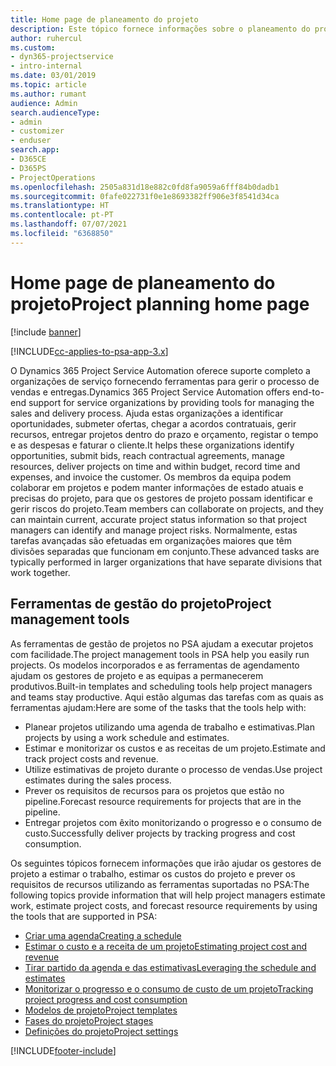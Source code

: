 ```yaml
---
title: Home page de planeamento do projeto
description: Este tópico fornece informações sobre o planeamento do projeto.
author: ruhercul
ms.custom:
- dyn365-projectservice
- intro-internal
ms.date: 03/01/2019
ms.topic: article
ms.author: rumant
audience: Admin
search.audienceType:
- admin
- customizer
- enduser
search.app:
- D365CE
- D365PS
- ProjectOperations
ms.openlocfilehash: 2505a831d18e882c0fd8fa9059a6fff84b0dadb1
ms.sourcegitcommit: 0fafe022731f0e1e8693382ff906e3f8541d34ca
ms.translationtype: HT
ms.contentlocale: pt-PT
ms.lasthandoff: 07/07/2021
ms.locfileid: "6368850"
---
```

# <a name="project-planning-home-page"></a><span data-ttu-id="a4de3-103">Home page de planeamento do projeto</span><span class="sxs-lookup"><span data-stu-id="a4de3-103">Project planning home page</span></span>

[!include [banner](../includes/psa-now-project-operations.md)]

[!INCLUDE[cc-applies-to-psa-app-3.x](../includes/cc-applies-to-psa-app-3x.md)]

<span data-ttu-id="a4de3-104">O Dynamics 365 Project Service Automation oferece suporte completo a organizações de serviço fornecendo ferramentas para gerir o processo de vendas e entregas.</span><span class="sxs-lookup"><span data-stu-id="a4de3-104">Dynamics 365 Project Service Automation offers end-to-end support for service organizations by providing tools for managing the sales and delivery process.</span></span> <span data-ttu-id="a4de3-105">Ajuda estas organizações a identificar oportunidades, submeter ofertas, chegar a acordos contratuais, gerir recursos, entregar projetos dentro do prazo e orçamento, registar o tempo e as despesas e faturar o cliente.</span><span class="sxs-lookup"><span data-stu-id="a4de3-105">It helps these organizations identify opportunities, submit bids, reach contractual agreements, manage resources, deliver projects on time and within budget, record time and expenses, and invoice the customer.</span></span> <span data-ttu-id="a4de3-106">Os membros da equipa podem colaborar em projetos e podem manter informações de estado atuais e precisas do projeto, para que os gestores de projeto possam identificar e gerir riscos do projeto.</span><span class="sxs-lookup"><span data-stu-id="a4de3-106">Team members can collaborate on projects, and they can maintain current, accurate project status information so that project managers can identify and manage project risks.</span></span> <span data-ttu-id="a4de3-107">Normalmente, estas tarefas avançadas são efetuadas em organizações maiores que têm divisões separadas que funcionam em conjunto.</span><span class="sxs-lookup"><span data-stu-id="a4de3-107">These advanced tasks are typically performed in larger organizations that have separate divisions that work together.</span></span>

## <a name="project-management-tools"></a><span data-ttu-id="a4de3-108">Ferramentas de gestão do projeto</span><span class="sxs-lookup"><span data-stu-id="a4de3-108">Project management tools</span></span>

<span data-ttu-id="a4de3-109">As ferramentas de gestão de projetos no PSA ajudam a executar projetos com facilidade.</span><span class="sxs-lookup"><span data-stu-id="a4de3-109">The project management tools in PSA help you easily run projects.</span></span> <span data-ttu-id="a4de3-110">Os modelos incorporados e as ferramentas de agendamento ajudam os gestores de projeto e as equipas a permanecerem produtivos.</span><span class="sxs-lookup"><span data-stu-id="a4de3-110">Built-in templates and scheduling tools help project managers and teams stay productive.</span></span> <span data-ttu-id="a4de3-111">Aqui estão algumas das tarefas com as quais as ferramentas ajudam:</span><span class="sxs-lookup"><span data-stu-id="a4de3-111">Here are some of the tasks that the tools help with:</span></span>

- <span data-ttu-id="a4de3-112">Planear projetos utilizando uma agenda de trabalho e estimativas.</span><span class="sxs-lookup"><span data-stu-id="a4de3-112">Plan projects by using a work schedule and estimates.</span></span>
- <span data-ttu-id="a4de3-113">Estimar e monitorizar os custos e as receitas de um projeto.</span><span class="sxs-lookup"><span data-stu-id="a4de3-113">Estimate and track project costs and revenue.</span></span>
- <span data-ttu-id="a4de3-114">Utilize estimativas de projeto durante o processo de vendas.</span><span class="sxs-lookup"><span data-stu-id="a4de3-114">Use project estimates during the sales process.</span></span>
- <span data-ttu-id="a4de3-115">Prever os requisitos de recursos para os projetos que estão no pipeline.</span><span class="sxs-lookup"><span data-stu-id="a4de3-115">Forecast resource requirements for projects that are in the pipeline.</span></span>
- <span data-ttu-id="a4de3-116">Entregar projetos com êxito monitorizando o progresso e o consumo de custo.</span><span class="sxs-lookup"><span data-stu-id="a4de3-116">Successfully deliver projects by tracking progress and cost consumption.</span></span>

<span data-ttu-id="a4de3-117">Os seguintes tópicos fornecem informações que irão ajudar os gestores de projeto a estimar o trabalho, estimar os custos do projeto e prever os requisitos de recursos utilizando as ferramentas suportadas no PSA:</span><span class="sxs-lookup"><span data-stu-id="a4de3-117">The following topics provide information that will help project managers estimate work, estimate project costs, and forecast resource requirements by using the tools that are supported in PSA:</span></span>

- [<span data-ttu-id="a4de3-118">Criar uma agenda</span><span class="sxs-lookup"><span data-stu-id="a4de3-118">Creating a schedule</span></span>](project-creating.md)
- [<span data-ttu-id="a4de3-119">Estimar o custo e a receita de um projeto</span><span class="sxs-lookup"><span data-stu-id="a4de3-119">Estimating project cost and revenue</span></span>](project-estimating.md)
- [<span data-ttu-id="a4de3-120">Tirar partido da agenda e das estimativas</span><span class="sxs-lookup"><span data-stu-id="a4de3-120">Leveraging the schedule and estimates</span></span>](project-leveraging.md)
- [<span data-ttu-id="a4de3-121">Monitorizar o progresso e o consumo de custo de um projeto</span><span class="sxs-lookup"><span data-stu-id="a4de3-121">Tracking project progress and cost consumption</span></span>](project-tracking.md)
- [<span data-ttu-id="a4de3-122">Modelos de projeto</span><span class="sxs-lookup"><span data-stu-id="a4de3-122">Project templates</span></span>](project-templates.md)
- [<span data-ttu-id="a4de3-123">Fases do projeto</span><span class="sxs-lookup"><span data-stu-id="a4de3-123">Project stages</span></span>](project-stages.md)
- [<span data-ttu-id="a4de3-124">Definições do projeto</span><span class="sxs-lookup"><span data-stu-id="a4de3-124">Project settings</span></span>](project-settings.md)


[!INCLUDE[footer-include](../includes/footer-banner.md)]